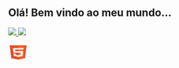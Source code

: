 ## Olá! Bem vindo ao meu mundo...
 <div>
  <a href="https://github.com/CarlosEduardoFaria">
  <img height="180em" src="https://github-readme-stats.vercel.app/api?username=CarlosEduardoFaria&show_icons=true&theme=dracula&include_all_commits=true&count_private=true"/>
  <img height="180em" src="https://github-readme-stats.vercel.app/api/top-langs/?username=CarlosEduardoFaria&layout=compact&langs_count=16&theme=dracula"/>
<div>
<div style="display: inline_block"><br>
  <img align="center" alt="Kadu-Python" height="30" width="40" src="https://raw.githubusercontent.com/devicons/devicon/master/icons/html5/html5-original.svg">

